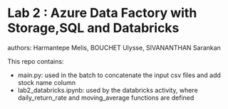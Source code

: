 # Lab 2 : Azure Data Factory with Storage,SQL and Databricks
authors: Harmantepe Melis, BOUCHET Ulysse, SIVANANTHAN Sarankan

This repo contains:
  - main.py: used in the batch to concatenate the input csv files and add stock name column
  - lab2_databricks.ipynb: used by the databricks activity, where daily_return_rate and moving_average functions are defined
